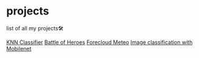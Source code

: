 # projects
list of all my projects🛠

[KNN Classifier](https://giacomoschiavo.github.io/projects/KNN-classifier/)
[Battle of Heroes](https://giacomoschiavo.github.io/projects/battleofheroes/)
[Forecloud Meteo](https://giacomoschiavo.github.io/projects/forecloudmeteo/)
[Image classification with Mobilenet](https://giacomoschiavo.github.io/projects/image-classification-with-mobilenet/)
